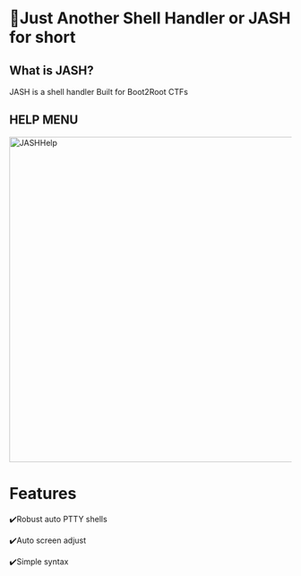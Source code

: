 # 🚀Just Another Shell Handler or JASH for short

## What is JASH?
JASH is a shell handler Built for Boot2Root CTFs


## HELP MENU
<img width="823" height="581" alt="JASHHelp" src="https://github.com/user-attachments/assets/6c4c13fe-be7a-48e7-9c14-ff6b0c9c3645" /> 











# Features
✔️Robust auto PTTY shells

✔️Auto screen adjust

✔️Simple syntax


